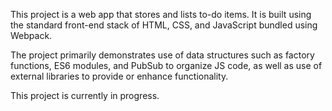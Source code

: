 This project is a web app that stores and lists to-do items. It is built using the standard front-end stack of HTML, CSS, and JavaScript bundled using Webpack.

The project primarily demonstrates use of data structures such as factory functions, ES6 modules, and PubSub to organize JS code, as well as use of external libraries to provide or enhance functionality.

This project is currently in progress.
